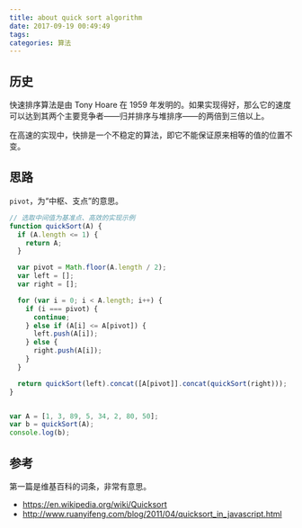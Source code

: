 ```yaml
---
title: about quick sort algorithm
date: 2017-09-19 00:49:49
tags:
categories: 算法
---
```


## 历史

快速排序算法是由 Tony Hoare 在 1959 年发明的。如果实现得好，那么它的速度可以达到其两个主要竞争者——归并排序与堆排序——的两倍到三倍以上。

在高速的实现中，快排是一个不稳定的算法，即它不能保证原来相等的值的位置不变。

<!-- more -->

## 思路

`pivot`，为“中枢、支点”的意思。

``` javascript
// 选取中间值为基准点、高效的实现示例
function quickSort(A) {
  if (A.length <= 1) {
    return A;
  }

  var pivot = Math.floor(A.length / 2);
  var left = [];
  var right = [];

  for (var i = 0; i < A.length; i++) {
    if (i === pivot) {
      continue;
    } else if (A[i] <= A[pivot]) {
      left.push(A[i]);
    } else {
      right.push(A[i]);
    }
  }

  return quickSort(left).concat([A[pivot]].concat(quickSort(right)));
}


var A = [1, 3, 89, 5, 34, 2, 80, 50];
var b = quickSort(A);
console.log(b);
```

## 参考

第一篇是维基百科的词条，非常有意思。

+ https://en.wikipedia.org/wiki/Quicksort
+ http://www.ruanyifeng.com/blog/2011/04/quicksort_in_javascript.html
